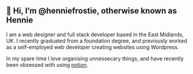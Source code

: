 ## 👋 Hi, I’m @henniefrostie, otherwise known as Hennie
I am a web designer and full stack developer based in the East Midlands, UK. I recently graduated from a foundation degree, and 
previously worked as a self-employed web developer creating websites using Wordpress.

In my spare time I love organising unnessecary things, and have recently been obsessed with using [notion](https://www.notion.so/).

<!---
My website...

henniefrostie/henniefrostie is a ✨ special ✨ repository because its `README.md` (this file) appears on your GitHub profile.
You can click the Preview link to take a look at your changes.
--->
